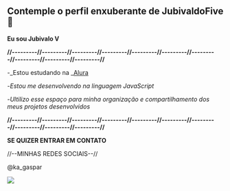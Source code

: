## Contemple o  perfil enxuberante de JubivaldoFive🐥

**Eu sou Jubivalo V**

**//---------//---------//---------//---------//---------//---------//---------//---------//---------//---------//**

-_Estou estudando na _[Alura](https://www.alura.com.br)

-_Estou me desenvolvendo na linguagem JavaScript_

-_Ultilizo esse espaço para minha organização e compartilhamento dos meus projetos desenvolvidos_

**//---------//---------//---------//---------//---------//---------//---------//---------//---------//---------//**


**SE QUIZER ENTRAR EM CONTATO**

//--MINHAS REDES SOCIAIS--//

@ka_gaspar

![](https://media1.tenor.com/m/93ozYQrYcFEAAAAC/toni-chopper-chopper.gif)
